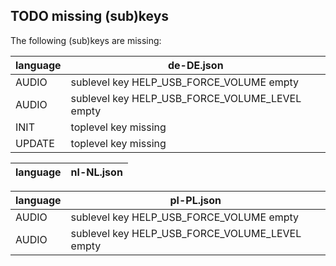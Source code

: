 ## TODO missing (sub)keys

The following (sub)keys are missing:

| language | de-DE.json |
| -------- | ------------------- |
| AUDIO | sublevel key HELP_USB_FORCE_VOLUME empty |
| AUDIO | sublevel key HELP_USB_FORCE_VOLUME_LEVEL empty |
| INIT | toplevel key missing |
| UPDATE | toplevel key missing |


| language | nl-NL.json |
| -------- | ------------------- |


| language | pl-PL.json |
| -------- | ------------------- |
| AUDIO | sublevel key HELP_USB_FORCE_VOLUME empty |
| AUDIO | sublevel key HELP_USB_FORCE_VOLUME_LEVEL empty |

